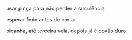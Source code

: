usar pinça para não perder a suculência 

esperar 1min antes de cortar

picanha, até terceira veia. depois já é coxão duro 



